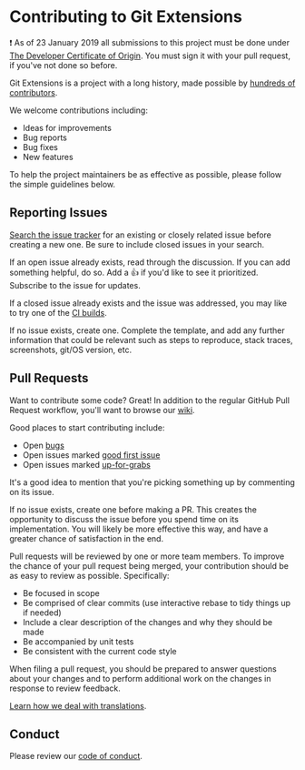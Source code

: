 ﻿# Contributing to Git Extensions

:exclamation: As of 23 January 2019 all submissions to this project must be done under [The Developer Certificate of Origin](contributors.txt). You must sign it with your pull request, if you've not done so before.

Git Extensions is a project with a long history, made possible by [hundreds of contributors](https://github.com/gitextensions/gitextensions/graphs/contributors).

We welcome contributions including:

- Ideas for improvements
- Bug reports
- Bug fixes
- New features

To help the project maintainers be as effective as possible, please follow the simple guidelines below.

## Reporting Issues

[Search the issue tracker](https://github.com/gitextensions/gitextensions/issues?&q=) for an
existing or closely related issue before creating a new one. Be sure to include closed issues
in your search.

If an open issue already exists, read through the discussion. If you can add something helpful, do so.
Add a 👍 if you'd like to see it prioritized. Subscribe to the issue for updates.

If a closed issue already exists and the issue was addressed, you may like to try one of the
[CI builds](https://github.com/gitextensions/gitextensions/wiki/Canary-Builds).

If no issue exists, create one. Complete the template, and add any further information that
could be relevant such as steps to reproduce, stack traces, screenshots, git/OS version, etc.

## Pull Requests

Want to contribute some code? Great! In addition to the regular GitHub Pull Request workflow,
you'll want to browse our [wiki](https://github.com/gitextensions/gitextensions/wiki).

Good places to start contributing include:

- Open [bugs](https://github.com/gitextensions/gitextensions/labels/%3Abeetle%3A%20type%3A%20bug)
- Open issues marked [good first issue](https://github.com/gitextensions/gitextensions/labels/%3Anerd_face%3A%20good%20first%20issue)
- Open issues marked [up-for-grabs](https://github.com/gitextensions/gitextensions/labels/up-for-grabs)

It's a good idea to mention that you're picking something up by commenting on its issue.

If no issue exists, create one before making a PR. This creates the opportunity to discuss
the issue before you spend time on its implementation. You will likely be more effective
this way, and have a greater chance of satisfaction in the end.

Pull requests will be reviewed by one or more team members. To improve the chance of your
pull request being merged, your contribution should be as easy to review as possible.
Specifically:

- Be focused in scope
- Be comprised of clear commits (use interactive rebase to tidy things up if needed)
- Include a clear description of the changes and why they should be made
- Be accompanied by unit tests
- Be consistent with the current code style

When filing a pull request, you should be prepared to answer questions about your changes
and to perform additional work on the changes in response to review feedback.

[Learn how we deal with translations](https://github.com/gitextensions/gitextensions/wiki/Translations).

## Conduct

Please review our [code of conduct](CODE_OF_CONDUCT.md).

